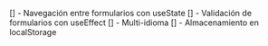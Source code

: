 [] - Navegación entre formularios con useState
[] - Validación de formularios con useEffect
[] - Multi-idioma
[] - Almacenamiento en localStorage
